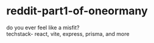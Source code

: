 # reddit-part1-of-oneormany
do you ever feel like a misfit? 
<br/>
 techstack- react, vite, express, prisma, and more

